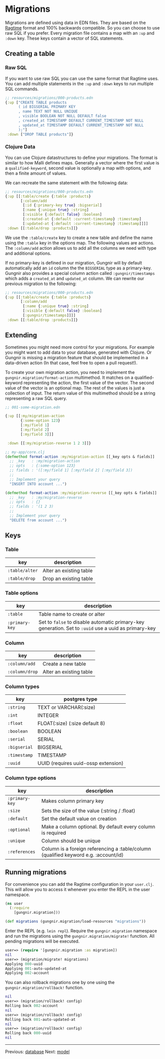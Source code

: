 # Migrations

Migrations are defined using data in EDN files. They are based on the
[Ragtime](https://github.com/weavejester/ragtime) format and 100% backwards
compatible. So you can choose to use raw SQL if you prefer. Every migration file
contains a map with an `:up` and `:down` key. These keys contain a vector of SQL
statements.

## Creating a table

### Raw SQL

If you want to use raw SQL you can use the same format that Ragtime uses. You
can add multiple statements in the `:up` and `:down` keys to run multiple SQL
commands.

```clojure
;; resources/migrations/000-products.edn
{:up ["CREATE TABLE products
      ( id BIGSERIAL PRIMARY KEY
      , name TEXT NOT NULL UNIQUE
      , visible BOOLEAN NOT NULL DEFAULT false
      , created_at TIMESTAMP DEFAULT CURRENT_TIMESTAMP NOT NULL
      , updated_at TIMESTAMP DEFAULT CURRENT_TIMESTAMP NOT NULL
      );"]
 :down ["DROP TABLE products"]}
```

### Clojure Data

You can use Clojure datastructures to define your migrations. The format is
similar to how Malli defines maps. Generally a vector where the first value is a
`qualified-keyword`, second value is optionally a map with options, and then a
finite amount of values.

We can recreate the same statement with the following data:

```clojure
;; resources/migrations/000-products.edn
{:up [[:table/create {:table :products}
       [:column/add
        [:id {:primary-key true} :bigserial]
        [:name {:unique true} :string]
        [:visible {:default false} :boolean]
        [:created-at {:default :current-timestamp} :timestamp]
        [:updated-at {:default :current-timestamp} :timestamp]]]]
 :down [[:table/drop :products]]}
```

We use the `:table/create` key to create a new table and define the name using
the `:table` key in the options map. The following values are actions. The
`:column/add` action allows us to add all the columns we need with type and
additional options.

If no primary-key is defined in our migration, Gungnir will by default
automatically add an `id` column the the `BIGSERIAL` type as a
primary-key. Gungnir also provides a special column action called
`:gungnir/timestamps` which adds a `created_at` and `updated_at` column. We can
rewrite our previous migration to the following:

```clojure
;; resources/migrations/000-products.edn
{:up [[:table/create {:table :products}
       [:column/add
        [:name {:unique true} :string]
        [:visible {:default false} :boolean]
        [:gungnir/timestamps]]]]
 :down [[:table/drop :products]]}
```

## Extending 

Sometimes you might need more control for your migrations. For example you might
want to add data to your database, generated with Clojure. Or Gungnir is missing
a migration feature that should be implemented in a data-driven action (In that
case, feel free to open a pull request!).

To create your own migration action, you need to implement the
`gungnir.migration/format-action` multimethod. It matches on a qualified-keyword
representing the action, the first value of the vector. The second value of the
vector is an optional map. The rest of the values is just a collection of
input. The return value of this multimethod should be a string representing a
raw SQL query.

```clojure
;; 001-some-migration.edn

{:up [[:my/migration-action
       {:some-option 123}
       [:my/field 1]
       [:my/field 2]
       [:my/field 3]]]

 :down [[:my/migration-reverse 1 2 3]]}

;; my-app/core.clj
(defmethod format-action :my/migration-action [[_key opts & fields]]
  ;; _key   : :my/migration-action
  ;; opts   : {:some-option 123}
  ;; fields : '([:my/field 1] [:my/field 2] [:my/field 3])
  ;;
  ;; Implement your query
  "INSERT INTO account ...")

(defmethod format-action :my/migration-reverse [[_key opts & fields]]
  ;; _key   : :my/migration-reverse
  ;; opts   : {}
  ;; fields : '(1 2 3)
  ;;
  ;; Implement your query
  "DELETE from account ...")
```

## Keys


### Table

| key            | description             |
|----------------|-------------------------|
| `:table/alter` | Alter an existing table |
| `:table/drop`  | Drop an existing table  |

### Table options

| key            | description                                                                                          |
|----------------|------------------------------------------------------------------------------------------------------|
| `:table`       | Table name to create or alter                                                                        |
| `:primary-key` | Set to `false` to disable automatic primary-key generation. Set to `:uuid` use a uuid as primary-key |

### Column

| key            | description             |
|----------------|-------------------------|
| `:column/add`  | Create a new table      |
| `:column/drop` | Alter an existing table |

### Column types

| key          | postgres type                       |
|--------------|-------------------------------------|
| `:string`    | TEXT or VARCHAR(:size)              |
| `:int`       | INTEGER                             |
| `:float`     | FLOAT(:size) (:size default 8)      |
| `:boolean`   | BOOLEAN                             |
| `:serial`    | SERIAL                              |
| `:bigserial` | BIGSERIAL                           |
| `:timestamp` | TIMESTAMP                           |
| `:uuid`      | UUID (requires uuid-ossp extension) |

### Column type options

| key            | description                                                                          |
|----------------|--------------------------------------------------------------------------------------|
| `:primary-key` | Makes column primary key                                                             |
| `:size`        | Sets the size of the value (:string / :float)                                        |
| `:default`     | Set the default value on creation                                                    |
| `:optional`    | Make a column optional. By default every column is required                          |
| `:unique`      | Column should be unique                                                              |
| `:references`  | Column is a foreign referencing a :table/column (qualified keyword e.g. :account/id) |

## Running migrations

For convenience you can add the Ragtime configuration in your `user.clj`. This
will allow you to access it whenever you enter the REPL in the user namespace.

```clojure
(ns user
  (:require 
    [gungnir.migration]))

(def migrations (gungnir.migration/load-resources "migrations"))
```

Enter the REPL (e.g. `lein repl`). Require the `gungnir.migration` namespace and run
the migrations using the `gungnir.migration/migrate!` function. All pending migrations
will be executed.

``` clojure
user=> (require '[gungnir.migration :as migration])
nil
user=> (migration/migrate! migrations)
Applying 000-uuid
Applying 001-auto-updated-at
Applying 002-account
```

You can also rollback migrations one by one using the `gungnir.migration/rollback!`
function.

```clojure
nil
user=> (migration/rollback! config)
Rolling back 002-account
nil
user=> (migration/rollback! config)
Rolling back 001-auto-updated-at
nil
user=> (migration/rollback! config)
Rolling back 000-uuid
nil
```

---

<div class="footer-navigation">
<span>Previous: <a href="https://kwrooijen.github.io/gungnir/database.html">database</a></span>
<span>Next: <a href="https://kwrooijen.github.io/gungnir/model.html">model</a></span>
</div>
